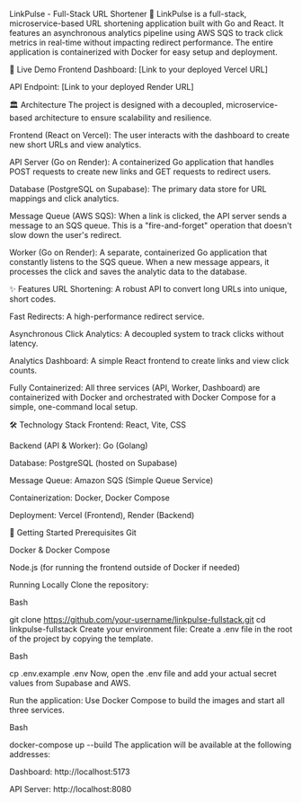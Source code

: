 LinkPulse - Full-Stack URL Shortener 🔗
LinkPulse is a full-stack, microservice-based URL shortening application built with Go and React. It features an asynchronous analytics pipeline using AWS SQS to track click metrics in real-time without impacting redirect performance. The entire application is containerized with Docker for easy setup and deployment.

🚀 Live Demo
Frontend Dashboard: [Link to your deployed Vercel URL]

API Endpoint: [Link to your deployed Render URL]

🏛️ Architecture
The project is designed with a decoupled, microservice-based architecture to ensure scalability and resilience.

Frontend (React on Vercel): The user interacts with the dashboard to create new short URLs and view analytics.

API Server (Go on Render): A containerized Go application that handles POST requests to create new links and GET requests to redirect users.

Database (PostgreSQL on Supabase): The primary data store for URL mappings and click analytics.

Message Queue (AWS SQS): When a link is clicked, the API server sends a message to an SQS queue. This is a "fire-and-forget" operation that doesn't slow down the user's redirect.

Worker (Go on Render): A separate, containerized Go application that constantly listens to the SQS queue. When a new message appears, it processes the click and saves the analytic data to the database.

✨ Features
URL Shortening: A robust API to convert long URLs into unique, short codes.

Fast Redirects: A high-performance redirect service.

Asynchronous Click Analytics: A decoupled system to track clicks without latency.

Analytics Dashboard: A simple React frontend to create links and view click counts.

Fully Containerized: All three services (API, Worker, Dashboard) are containerized with Docker and orchestrated with Docker Compose for a simple, one-command local setup.

🛠️ Technology Stack
Frontend: React, Vite, CSS

Backend (API & Worker): Go (Golang)

Database: PostgreSQL (hosted on Supabase)

Message Queue: Amazon SQS (Simple Queue Service)

Containerization: Docker, Docker Compose

Deployment: Vercel (Frontend), Render (Backend)

🚀 Getting Started
Prerequisites
Git

Docker & Docker Compose

Node.js (for running the frontend outside of Docker if needed)

Running Locally
Clone the repository:

Bash

git clone https://github.com/your-username/linkpulse-fullstack.git
cd linkpulse-fullstack
Create your environment file:
Create a .env file in the root of the project by copying the template.

Bash

cp .env.example .env
Now, open the .env file and add your actual secret values from Supabase and AWS.

Run the application:
Use Docker Compose to build the images and start all three services.

Bash

docker-compose up --build
The application will be available at the following addresses:

Dashboard: http://localhost:5173

API Server: http://localhost:8080